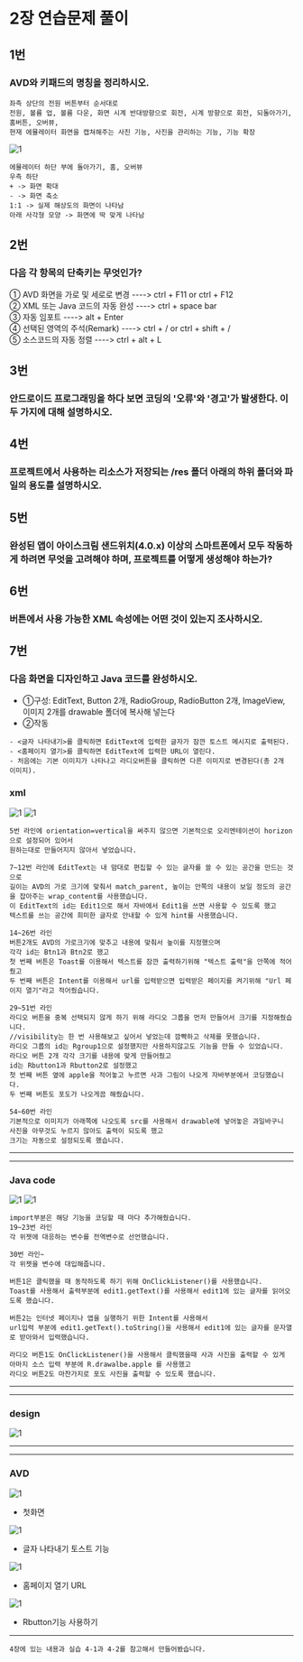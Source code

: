 # 2장 연습문제 풀이
## 1번
### AVD와 키패드의 명칭을 정리하시오.
```
좌측 상단의 전원 버튼부터 순서대로
전원, 볼륨 업, 볼륨 다운, 화면 시계 반대방향으로 회전, 시계 방향으로 회전, 되돌아가기, 홈버튼, 오버뷰,
현재 에뮬레이터 화면을 캡쳐해주는 사진 기능, 사진을 관리하는 기능, 기능 확장
```
![1](/Chap2Prac/AVD.JPG)
```
에뮬레이터 하단 부에 돌아가기, 홈, 오버뷰
우측 하단
+ -> 화면 확대
- -> 화면 축소
1:1 -> 실제 해상도의 화면이 나타남
아래 사각형 모양 -> 화면에 딱 맞게 나타남
```


## 2번
### 다음 각 항목의 단축키는 무엇인가?
① AVD 화면을 가로 및 세로로 변경   ----> ctrl + F11 or ctrl + F12   
② XML 또는 Java 코드의 자동 완성   ----> ctrl + space bar   
③ 자동 임포트                     ----> alt + Enter     
④ 선택된 영역의 주석(Remark)       ----> ctrl + / or ctrl + shift + /   
⑤ 소스코드의 자동 정렬             ----> ctrl + alt + L      

## 3번
### 안드로이드 프로그래밍을 하다 보면 코딩의 '오류'와 '경고'가 발생한다. 이 두 가지에 대해 설명하시오.

## 4번
### 프로젝트에서 사용하는 리소스가 저장되는 /res 폴더 아래의 하위 폴더와 파일의 용도를 설명하시오.

## 5번
### 완성된 앱이 아이스크림 샌드위치(4.0.x) 이상의 스마트폰에서 모두 작동하게 하려면 무엇을 고려해야 하며, 프로젝트를 어떻게 생성해야 하는가?

## 6번
### 버튼에서 사용 가능한 XML 속성에는 어떤 것이 있는지 조사하시오.

## 7번
### 다음 화면을 디자인하고 Java 코드를 완성하시오.
* ①구성: EditText, Button 2개, RadioGroup, RadioButton 2개, ImageView, 이미지 2개를 drawable 폴더에 복사해 넣는다
* ②작동
```
- <글자 나타내기>를 클릭하면 EditText에 입력한 글자가 잠깐 토스트 메시지로 출력된다.
- <홈페이지 열기>를 클릭하면 EditText에 입력한 URL이 열린다.
- 처음에는 기본 이미지가 나타나고 라디오버튼을 클릭하면 다른 이미지로 변경된다(총 2개 이미지).
```
### xml
![1](/Chap2Prac/7xml1.JPG)
![1](/Chap2Prac/7xml2.JPG)
```
5번 라인에 orientation=vertical을 써주지 않으면 기본적으로 오리엔테이션이 horizon으로 설정되어 있어서    
원하는대로 만들어지지 않아서 넣었습니다.
```

```
7~12번 라인에 EditText는 내 맘대로 편집할 수 있는 글자를 쓸 수 있는 공간을 만드는 것으로   
길이는 AVD의 가로 크기에 맞춰서 match_parent, 높이는 안쪽의 내용이 보일 정도의 공간을 잡아주는 wrap_content를 사용했습니다.
이 EditText의 id는 Edit1으로 해서 자바에서 Edit1을 쓰면 사용할 수 있도록 했고
텍스트를 쓰는 공간에 희미한 글자로 안내할 수 있게 hint를 사용했습니다.
```

```
14~26번 라인
버튼2개도 AVD의 가로크기에 맞추고 내용에 맞춰서 높이를 지정했으며
각각 id는 Btn1과 Btn2로 했고
첫 번째 버튼은 Toast를 이용해서 텍스트를 잠깐 출력하기위해 "텍스트 출력"을 안쪽에 적어줬고
두 번째 버튼은 Intent를 이용해서 url를 입력받으면 입력받은 페이지를 켜기위해 "Url 페이지 열기"라고 적어줬습니다.
```

```
29~51번 라인
라디오 버튼을 중복 선택되지 않게 하기 위해 라디오 그룹을 먼저 만들어서 크기를 지정해줬습니다.
//visibility는 한 번 사용해보고 싶어서 넣었는데 깜빡하고 삭제를 못했습니다.
라디오 그룹의 id는 Rgroup1으로 설정했지만 사용하지않고도 기능을 만들 수 있었습니다.
라디오 버튼 2개 각각 크기를 내용에 맞게 만들어줬고
id는 Rbutton1과 Rbutton2로 설정했고
첫 번째 버튼 옆에 apple을 적어놓고 누르면 사과 그림이 나오게 자바부분에서 코딩했습니다.
두 번째 버튼도 포도가 나오게끔 해줬습니다.
```

```
54~60번 라인
기본적으로 이미지가 아래쪽에 나오도록 src를 사용해서 drawable에 넣어놓은 과일바구니 사진을 아무것도 누르지 않아도 출력이 되도록 했고
크기는 자동으로 설정되도록 했습니다.
``` 
---
---

### Java code
![1](/Chap2Prac/7java1-1.JPG)
![1](/Chap2Prac/7java2.JPG)

```
import부분은 해당 기능을 코딩할 때 마다 추가해줬습니다.
19~23번 라인
각 위젯에 대응하는 변수를 전역변수로 선언했습니다.
```

```
30번 라인~
각 위젯을 변수에 대입해줍니다.

버튼1은 클릭했을 때 동작하도록 하기 위해 OnClickListener()를 사용했습니다.
Toast를 사용해서 출력부분에 edit1.getText()를 사용해서 edit1에 있는 글자를 읽어오도록 했습니다.

버튼2는 인터넷 페이지나 앱을 실행하기 위한 Intent를 사용해서
url입력 부분에 edit1.getText().toString()을 사용해서 edit1에 있는 글자를 문자열로 받아와서 입력했습니다.

라디오 버튼1도 OnClickListener()을 사용해서 클릭했을때 사과 사진을 출력할 수 있게
아마지 소스 입력 부분에 R.drawalbe.apple 를 사용했고
라디오 버튼2도 마찬가지로 포도 사진을 출력할 수 있도록 했습니다.
```
---
---

### design
![1](/Chap2Prac/7design.JPG)

---
---

### AVD
![1](/Chap2Prac/AVDFirst.JPG)
* 첫화면   

![1](/Chap2Prac/AVDToastNew.gif)
* 글자 나타내기 토스트 기능

![1](/Chap2Prac/AVD-URL.gif)
* 홈페이지 열기 URL   

![1](/Chap2Prac/AVDRbutton2.gif)
* Rbutton기능 사용하기   

---

```
4장에 있는 내용과 실습 4-1과 4-2를 참고해서 만들어봤습니다.
```

